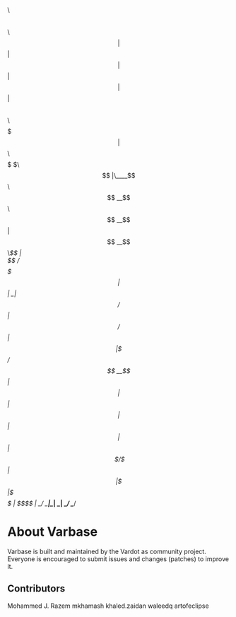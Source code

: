 
$$\    $$\                          $$\            $$\     
$$ |   $$ |                         $$ |           $$ |    
$$ |   $$ |$$$$$$\   $$$$$$\   $$$$$$$ | $$$$$$\ $$$$$$\   
\$$\  $$  |\____$$\ $$  __$$\ $$  __$$ |$$  __$$\\_$$  _|  
 \$$\$$  / $$$$$$$ |$$ |  \__|$$ /  $$ |$$ /  $$ | $$ |    
  \$$$  / $$  __$$ |$$ |      $$ |  $$ |$$ |  $$ | $$ |$$\ 
   \$  /  \$$$$$$$ |$$ |      \$$$$$$$ |\$$$$$$  | \$$$$  |
    \_/    \_______|\__|       \_______| \______/   \____/ 
                                                           
                                                           
                                                           
About Varbase
==============

Varbase is built and maintained by the Vardot as community project. Everyone is
encouraged to submit issues and changes (patches) to improve it.

Contributors
--------------
Mohammed J. Razem
mkhamash
khaled.zaidan
waleedq
artofeclipse

